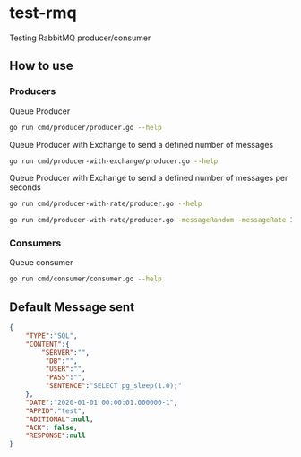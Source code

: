 # test-rmq

Testing RabbitMQ producer/consumer

## How to use

### Producers

Queue Producer

```bash
go run cmd/producer/producer.go --help
```

Queue Producer with Exchange to send a defined number of messages

```bash
go run cmd/producer-with-exchange/producer.go --help
```

Queue Producer with Exchange to send a defined number of messages per seconds

```bash
go run cmd/producer-with-rate/producer.go --help
```

```bash
go run cmd/producer-with-rate/producer.go -messageRandom -messageRate 10
```

### Consumers

Queue consumer

```bash
go run cmd/consumer/consumer.go --help
```

## Default Message sent

```json
{
    "TYPE":"SQL",
    "CONTENT":{
        "SERVER":"",
         "DB":"",
         "USER":"",
         "PASS":"",
         "SENTENCE":"SELECT pg_sleep(1.0);"
    },
    "DATE":"2020-01-01 00:00:01.000000-1",
    "APPID":"test",
    "ADITIONAL":null,
    "ACK": false,
    "RESPONSE":null
}
```
